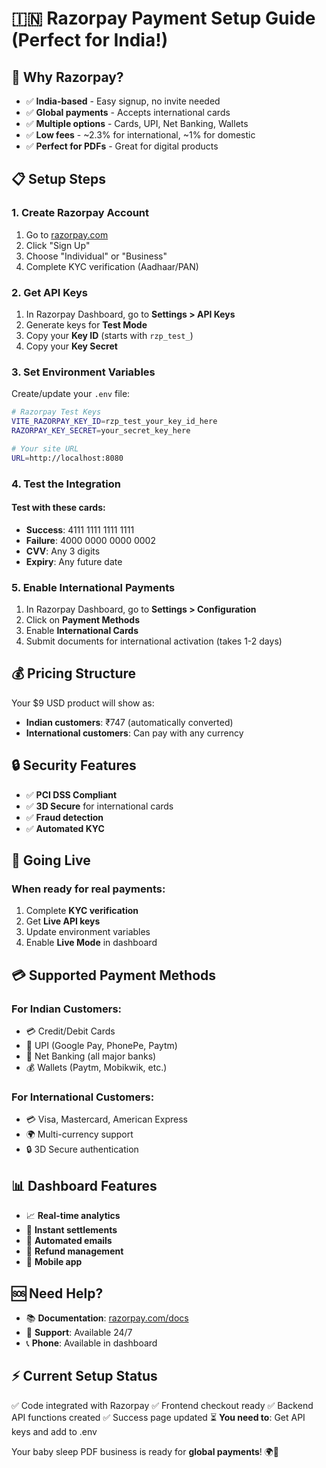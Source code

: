 # 🇮🇳 Razorpay Payment Setup Guide (Perfect for India!)

## 🎯 Why Razorpay?
- ✅ **India-based** - Easy signup, no invite needed
- ✅ **Global payments** - Accepts international cards
- ✅ **Multiple options** - Cards, UPI, Net Banking, Wallets
- ✅ **Low fees** - ~2.3% for international, ~1% for domestic
- ✅ **Perfect for PDFs** - Great for digital products

## 📋 Setup Steps

### 1. Create Razorpay Account
1. Go to [razorpay.com](https://razorpay.com)
2. Click "Sign Up" 
3. Choose "Individual" or "Business"
4. Complete KYC verification (Aadhaar/PAN)

### 2. Get API Keys
1. In Razorpay Dashboard, go to **Settings > API Keys**
2. Generate keys for **Test Mode**
3. Copy your **Key ID** (starts with `rzp_test_`)
4. Copy your **Key Secret**

### 3. Set Environment Variables

Create/update your `.env` file:

```bash
# Razorpay Test Keys
VITE_RAZORPAY_KEY_ID=rzp_test_your_key_id_here
RAZORPAY_KEY_SECRET=your_secret_key_here

# Your site URL
URL=http://localhost:8080
```

### 4. Test the Integration

#### Test with these cards:
- **Success**: 4111 1111 1111 1111
- **Failure**: 4000 0000 0000 0002
- **CVV**: Any 3 digits
- **Expiry**: Any future date

### 5. Enable International Payments

1. In Razorpay Dashboard, go to **Settings > Configuration**
2. Click on **Payment Methods**
3. Enable **International Cards**
4. Submit documents for international activation (takes 1-2 days)

## 💰 Pricing Structure

Your $9 USD product will show as:
- **Indian customers**: ₹747 (automatically converted)
- **International customers**: Can pay with any currency

## 🔒 Security Features

- ✅ **PCI DSS Compliant**
- ✅ **3D Secure** for international cards
- ✅ **Fraud detection**
- ✅ **Automated KYC**

## 🚀 Going Live

### When ready for real payments:
1. Complete **KYC verification**
2. Get **Live API keys**
3. Update environment variables
4. Enable **Live Mode** in dashboard

## 💳 Supported Payment Methods

### For Indian Customers:
- 💳 Credit/Debit Cards
- 📱 UPI (Google Pay, PhonePe, Paytm)
- 🏦 Net Banking (all major banks)
- 💰 Wallets (Paytm, Mobikwik, etc.)

### For International Customers:
- 💳 Visa, Mastercard, American Express
- 🌍 Multi-currency support
- 🔒 3D Secure authentication

## 📊 Dashboard Features

- 📈 **Real-time analytics**
- 💸 **Instant settlements**
- 📧 **Automated emails**
- 🔄 **Refund management**
- 📱 **Mobile app**

## 🆘 Need Help?

- 📚 **Documentation**: [razorpay.com/docs](https://razorpay.com/docs)
- 💬 **Support**: Available 24/7
- 📞 **Phone**: Available in dashboard

## ⚡ Current Setup Status

✅ Code integrated with Razorpay
✅ Frontend checkout ready
✅ Backend API functions created
✅ Success page updated
⏳ **You need to**: Get API keys and add to .env

Your baby sleep PDF business is ready for **global payments**! 🌍💫
